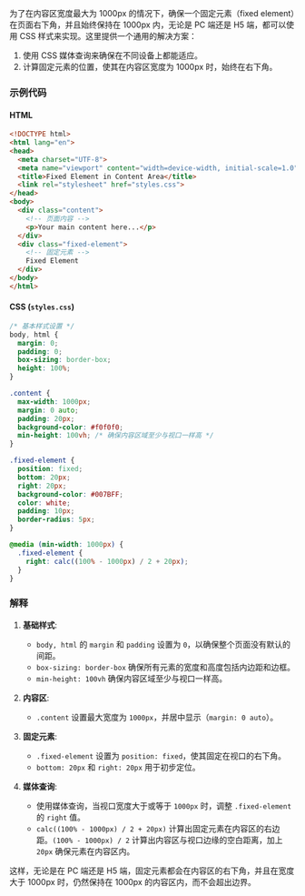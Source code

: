 为了在内容区宽度最大为 1000px 的情况下，确保一个固定元素（fixed element）在页面右下角，并且始终保持在 1000px 内，无论是 PC 端还是 H5 端，都可以使用 CSS 样式来实现。这里提供一个通用的解决方案：

1. 使用 CSS 媒体查询来确保在不同设备上都能适应。
2. 计算固定元素的位置，使其在内容区宽度为 1000px 时，始终在右下角。

### 示例代码

#### HTML

```html
<!DOCTYPE html>
<html lang="en">
<head>
  <meta charset="UTF-8">
  <meta name="viewport" content="width=device-width, initial-scale=1.0">
  <title>Fixed Element in Content Area</title>
  <link rel="stylesheet" href="styles.css">
</head>
<body>
  <div class="content">
    <!-- 页面内容 -->
    <p>Your main content here...</p>
  </div>
  <div class="fixed-element">
    <!-- 固定元素 -->
    Fixed Element
  </div>
</body>
</html>
```

#### CSS (`styles.css`)

```css
/* 基本样式设置 */
body, html {
  margin: 0;
  padding: 0;
  box-sizing: border-box;
  height: 100%;
}

.content {
  max-width: 1000px;
  margin: 0 auto;
  padding: 20px;
  background-color: #f0f0f0;
  min-height: 100vh; /* 确保内容区域至少与视口一样高 */
}

.fixed-element {
  position: fixed;
  bottom: 20px;
  right: 20px;
  background-color: #007BFF;
  color: white;
  padding: 10px;
  border-radius: 5px;
}

@media (min-width: 1000px) {
  .fixed-element {
    right: calc((100% - 1000px) / 2 + 20px);
  }
}
```

### 解释

1. **基础样式**:
   - `body, html` 的 `margin` 和 `padding` 设置为 `0`，以确保整个页面没有默认的间距。
   - `box-sizing: border-box` 确保所有元素的宽度和高度包括内边距和边框。
   - `min-height: 100vh` 确保内容区域至少与视口一样高。

2. **内容区**:
   - `.content` 设置最大宽度为 `1000px`，并居中显示（`margin: 0 auto`）。

3. **固定元素**:
   - `.fixed-element` 设置为 `position: fixed`，使其固定在视口的右下角。
   - `bottom: 20px` 和 `right: 20px` 用于初步定位。

4. **媒体查询**:
   - 使用媒体查询，当视口宽度大于或等于 `1000px` 时，调整 `.fixed-element` 的 `right` 值。
   - `calc((100% - 1000px) / 2 + 20px)` 计算出固定元素在内容区的右边距。`(100% - 1000px) / 2` 计算出内容区与视口边缘的空白距离，加上 `20px` 确保元素在内容区内。

这样，无论是在 PC 端还是 H5 端，固定元素都会在内容区的右下角，并且在宽度大于 1000px 时，仍然保持在 1000px 的内容区内，而不会超出边界。
